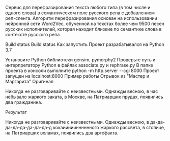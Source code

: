 Сервис для перефразирования текста любого типа (в том числе и одного слова) в семантическом поле русского репа с добавлением реп-сленга. Алгоритм перефразирования основан на использовании нейронной сети Word2Vec, обученной на текстах более чем 9500 песен русских исполнителей, которая находит близкие по семантике слова в контексте русского репа

Build status Build status
Как запустить
Проект разрабатывался на Python 3.7

Установите Python библиотеки gensim, pymorphy2
Проверьте путь к интерпретатору Python в файлах associate.py и rephrase.py
В папке проекта в консоли выполните python -m http.server --cgi 8000
Проект запущен на localhost:8000
Пример работы
Отрывок из "Мастер и Маргарита"
Оригинал

Никогда не разговаривайте с неизвестными. Однажды весною, в час небывало жаркого заката, в Москве, на Патриарших прудах, появились два гражданина.

Результат

Никогда не разговаривайте с неизвестными. Однажды весною, в да-да-да-да-да-да-да-да-д кокаииииинннннного жаркого рассвета, в столице, на Патриарших вхламах, появились два артефакта.
